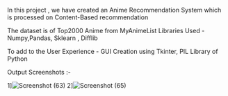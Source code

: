 
In this project , we have created an Anime Recommendation System 
which is processed on Content-Based recommendation 

The dataset is of Top2000 Anime from MyAnimeList 
Libraries Used - Numpy,Pandas, Sklearn , Difflib 

To add to the User Experience - GUI Creation using Tkinter, PIL Library of Python

Output Screenshots :-

1]![Screenshot (63)](https://github.com/sahaycodes/MindWave/assets/99585576/c18982b9-d82c-4dd6-92f8-3fdd6bd248bb)
2]![Screenshot (65)](https://github.com/sahaycodes/MindWave/assets/99585576/f4b21e1f-ec55-4517-976d-9c09961aa7c7)

